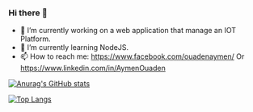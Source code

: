 ### Hi there 👋

<!--
**AymenOuaden/AymenOuaden** is a ✨ _special_ ✨ repository because its `README.md` (this file) appears on your GitHub profile.
-->

- 🔭 I’m currently working on a web application that manage an IOT Platform.
- 🌱 I’m currently learning NodeJS.
- 📫 How to reach me: https://www.facebook.com/ouadenaymen/ Or https://www.linkedin.com/in/AymenOuaden

[![Anurag's GitHub stats](https://github-readme-stats.vercel.app/api?username=AymenOuaden)](https://github.com/anuraghazra/github-readme-stats)

[![Top Langs](https://github-readme-stats.vercel.app/api/top-langs/?username=AymenOuaden&layout=compact)](https://github.com/anuraghazra/github-readme-stats)
